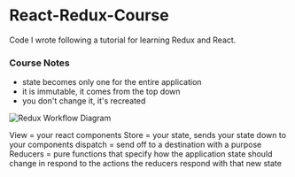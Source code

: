 # React-Redux-Course
Code I wrote following a tutorial for learning Redux and React.

### Course Notes


- state becomes only one for the entire application
- it is immutable, it comes from the top down
- you don't change it, it's recreated

![Redux Workflow Diagram](https://i.ibb.co/CtgGYnF/Screenshot-6.png)

View = your react components
Store = your state, sends your state down to your components
dispatch = send off to a destination with a purpose
Reducers = pure functions that specify how the application state should change in respond to the actions
            the reducers respond with that new state
